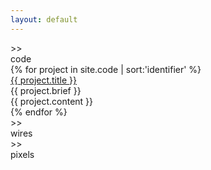 ```yaml
---
layout: default
---
```

<div class="section">
  <div class="anchor" id="code"></div>
  <div class="container">
    <div class="section-title">
      <div class="prompt">>></div>
       code
    </div>
    <div class="items">
      {% for project in site.code | sort:'identifier' %}
      <div class="item">
        <div class="item-title">
          <a href="{{ project.github_url }}">{{ project.title }}</a>
        </div>
        <div class="item-brief">
          {{ project.brief }}
        </div>
        <div class="item-content">
          {{ project.content }}
        </div>
      </div>
      {% endfor %}
    </div>
  </div>
</div>

<div class="section">
  <div class="anchor" id="wires"></div>
  <div class="container">
    <div class="section-title">
      <div class="prompt">>></div>
        wires
    </div>
  </div>
</div>

<div class="section">
  <div class="anchor" id="pixels"></div>
  <div class="container">
    <div class="section-title">
      <div class="prompt">>></div>
        pixels
    </div>
    <!-- <img src="/images/300px-Codanda-appachu-glove_board.jpg">  -->
    <!-- <img src="/images/400px-Codanda-appachu-chord_key_map.jpg"> -->
    <!-- <img src="/images/mario_board.jpeg"> -->
    <!-- <img src="/images/mario_figurine.jpeg"> -->
  </div>
</div>
